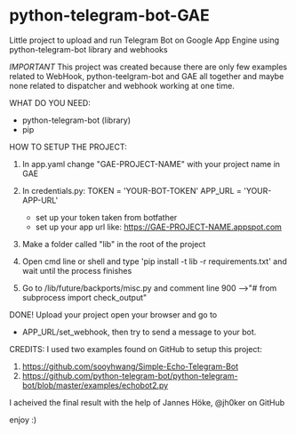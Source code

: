 # python-telegram-bot-GAE
Little project to upload and run Telegram Bot on Google App Engine using python-telegram-bot library and webhooks

*IMPORTANT*
This project was created because there are only few examples related to WebHook, python-teelgram-bot and GAE all together and maybe none related to dispatcher and webhook working at one time.

WHAT DO YOU NEED:

- python-telegram-bot (library)
- pip

HOW TO SETUP THE PROJECT:

1. In app.yaml change "GAE-PROJECT-NAME" with your project name in GAE

2. In credentials.py:
TOKEN = 'YOUR-BOT-TOKEN'
APP_URL = 'YOUR-APP-URL'
    - set up your token taken from  botfather
    - set up your app url like:
    https://GAE-PROJECT-NAME.appspot.com

3. Make a folder called "lib" in the root of the project

4. Open cmd line or shell and type 'pip install -t lib -r requirements.txt' and wait until the process finishes

5. Go to /lib/future/backports/misc.py and comment line 900 -->"# from subprocess import check_output"

DONE! Upload your project open your browser and go to

- APP_URL/set_webhook, then try to send a message to your bot.

CREDITS:
I used two examples found on GitHub to setup this project:

 1. https://github.com/sooyhwang/Simple-Echo-Telegram-Bot
 2. https://github.com/python-telegram-bot/python-telegram-bot/blob/master/examples/echobot2.py

I acheived the final result with the help of Jannes Höke, @jh0ker on GitHub


enjoy :)

